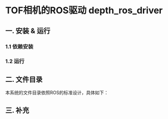 # TOF相机的ROS驱动 depth_ros_driver

## 一. 安装 & 运行

### 1.1 依赖安装

### 1.2 运行

## 二. 文件目录

本系统的文件目录依照ROS的标准设计，具体如下：
 
## 三. 补充
